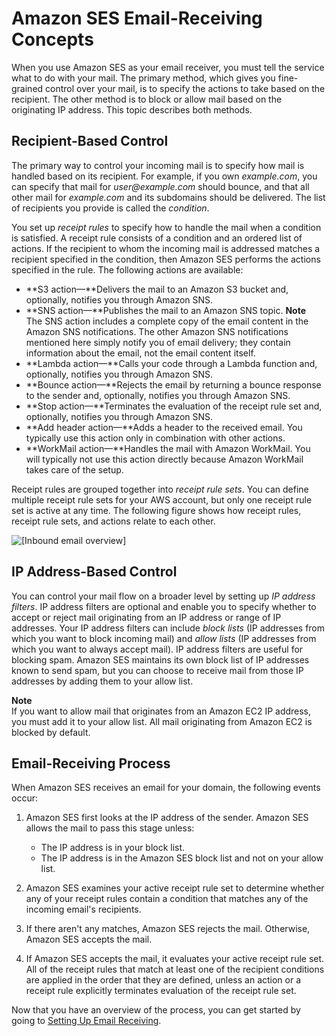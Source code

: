 # Amazon SES Email\-Receiving Concepts<a name="receiving-email-concepts"></a>

When you use Amazon SES as your email receiver, you must tell the service what to do with your mail\. The primary method, which gives you fine\-grained control over your mail, is to specify the actions to take based on the recipient\. The other method is to block or allow mail based on the originating IP address\. This topic describes both methods\.

## Recipient\-Based Control<a name="receiving-email-concepts-rules"></a>

The primary way to control your incoming mail is to specify how mail is handled based on its recipient\. For example, if you own *example\.com*, you can specify that mail for *user@example\.com* should bounce, and that all other mail for *example\.com* and its subdomains should be delivered\. The list of recipients you provide is called the *condition*\.

You set up *receipt rules* to specify how to handle the mail when a condition is satisfied\. A receipt rule consists of a condition and an ordered list of actions\. If the recipient to whom the incoming mail is addressed matches a recipient specified in the condition, then Amazon SES performs the actions specified in the rule\. The following actions are available:
+ **S3 action—**Delivers the mail to an Amazon S3 bucket and, optionally, notifies you through Amazon SNS\.
+ **SNS action—**Publishes the mail to an Amazon SNS topic\. 
**Note**  
The SNS action includes a complete copy of the email content in the Amazon SNS notifications\. The other Amazon SNS notifications mentioned here simply notify you of email delivery; they contain information about the email, not the email content itself\.
+ **Lambda action—**Calls your code through a Lambda function and, optionally, notifies you through Amazon SNS\.
+ **Bounce action—**Rejects the email by returning a bounce response to the sender and, optionally, notifies you through Amazon SNS\.
+ **Stop action—**Terminates the evaluation of the receipt rule set and, optionally, notifies you through Amazon SNS\.
+ **Add header action—**Adds a header to the received email\. You typically use this action only in combination with other actions\.
+ **WorkMail action—**Handles the mail with Amazon WorkMail\. You will typically not use this action directly because Amazon WorkMail takes care of the setup\.

Receipt rules are grouped together into *receipt rule sets*\. You can define multiple receipt rule sets for your AWS account, but only one receipt rule set is active at any time\. The following figure shows how receipt rules, receipt rule sets, and actions relate to each other\.

![\[Inbound email overview\]](http://docs.aws.amazon.com/ses/latest/DeveloperGuide/images/inbound_overview.png)

## IP Address\-Based Control<a name="receiving-email-concepts-ip-filters"></a>

You can control your mail flow on a broader level by setting up *IP address filters*\. IP address filters are optional and enable you to specify whether to accept or reject mail originating from an IP address or range of IP addresses\. Your IP address filters can include *block lists* \(IP addresses from which you want to block incoming mail\) and *allow lists* \(IP addresses from which you want to always accept mail\)\. IP address filters are useful for blocking spam\. Amazon SES maintains its own block list of IP addresses known to send spam, but you can choose to receive mail from those IP addresses by adding them to your allow list\.

**Note**  
If you want to allow mail that originates from an Amazon EC2 IP address, you must add it to your allow list\. All mail originating from Amazon EC2 is blocked by default\.

## Email\-Receiving Process<a name="receiving-email-process"></a>

When Amazon SES receives an email for your domain, the following events occur:

1. Amazon SES first looks at the IP address of the sender\. Amazon SES allows the mail to pass this stage unless:
   + The IP address is in your block list\.
   + The IP address is in the Amazon SES block list and not on your allow list\.

1. Amazon SES examines your active receipt rule set to determine whether any of your receipt rules contain a condition that matches any of the incoming email's recipients\.

1. If there aren't any matches, Amazon SES rejects the mail\. Otherwise, Amazon SES accepts the mail\. 

1. If Amazon SES accepts the mail, it evaluates your active receipt rule set\. All of the receipt rules that match at least one of the recipient conditions are applied in the order that they are defined, unless an action or a receipt rule explicitly terminates evaluation of the receipt rule set\.

Now that you have an overview of the process, you can get started by going to [Setting Up Email Receiving](receiving-email-setting-up.md)\.